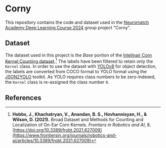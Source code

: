 # Corny
This repository contains the code and dataset used in the
[Neuromatch Academy Deep Learning Course 2024](https://neuromatch.io/deep-learning-course/) 
group project "Corny".

## Dataset
The dataset used in this project is the *Base* portion of the [Intelinair Corn Kernel Counting dataset](https://registry.opendata.aws/intelinair_corn_kernel_counting/).[^1] 
The labels have been filtered to retain only the  `Kernel` class. In order to use the dataset with [YOLOv8](https://yolov8.com/) for object detection, the labels are converted from COCO format to YOLO format using the [JSON2YOLO](https://github.com/ultralytics/JSON2YOLO) toolkit. As YOLO requires class numbers to be zero-indexed, the `Kernel` class is re-assigned the class number `0`.

## References
[^1]: **Hobbs, J., Khachatryan, V., Anandan, B. S., Hovhannisyan, H., & Wilson, D. (2021).** Broad Dataset and Methods for Counting and Localization of On-Ear Corn Kernels. *Frontiers in Robotics and AI*, 8. [https://doi.org/10.3389/frobt.2021.627009](https://www.frontiersin.org/journals/robotics-and-ai/articles/10.3389/frobt.2021.627009)